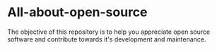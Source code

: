 # All-about-open-source
The objective of this repository is to help you appreciate open source software and contribute towards it's development and maintenance.
